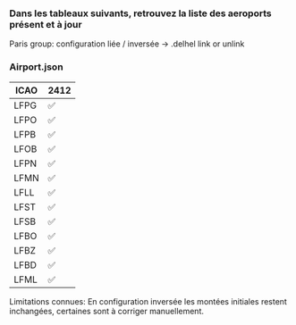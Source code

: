 ### Dans les tableaux suivants, retrouvez la liste des aeroports présent et à jour

Paris group: configuration liée / inversée -> .delhel link or unlink

### Airport.json

| ICAO | 2412 |
|--|--|
| LFPG | :white_check_mark: |
| LFPO | :white_check_mark: |
| LFPB | :white_check_mark: |
| LFOB | :white_check_mark: |
| LFPN | :white_check_mark: |
| LFMN | :white_check_mark: | 
| LFLL | :white_check_mark: |
| LFST | :white_check_mark: |
| LFSB | :white_check_mark: |
| LFBO | :white_check_mark: |
| LFBZ | :white_check_mark: |
| LFBD | :white_check_mark: |
| LFML | :white_check_mark: |


Limitations connues:
En configuration inversée les montées initiales restent inchangées, certaines sont à corriger manuellement.
